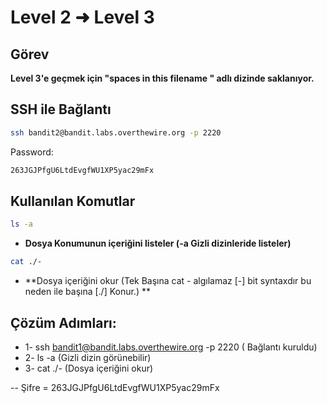 # Level 2 ➜ Level 3

## Görev
**Level 3'e geçmek için "spaces in this filename " adlı dizinde saklanıyor.**

## SSH ile Bağlantı
```bash
ssh bandit2@bandit.labs.overthewire.org -p 2220
```
Password:
  ```bash
  263JGJPfgU6LtdEvgfWU1XP5yac29mFx
  ```
## Kullanılan Komutlar
```bash
ls -a
```
- **Dosya Konumunun içeriğini listeler (-a Gizli dizinleride listeler)**
```bash
cat ./-
```
- **Dosya içeriğini okur (Tek Başına cat - algılamaz [-] bit syntaxdır bu neden ile başına [./] Konur.) **

## Çözüm Adımları:
- 1- ssh bandit1@bandit.labs.overthewire.org -p 2220 ( Bağlantı kuruldu)
- 2- ls -a (Gizli dizin görünebilir)
- 3- cat ./- (Dosya içeriğini okur)

-- Şifre = 263JGJPfgU6LtdEvgfWU1XP5yac29mFx
